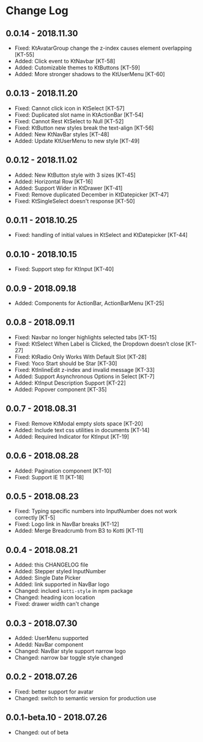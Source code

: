 # Change Log

## 0.0.14 - 2018.11.30

- Fixed: KtAvatarGroup change the z-index causes element overlapping [KT-55]
- Added: Click event to KtNavbar [KT-58]
- Added: Cutomizable themes to KtButtons [KT-59]
- Added: More stronger shadows to the KtUserMenu [KT-60]

## 0.0.13 - 2018.11.20

- Fixed: Cannot click icon in KtSelect [KT-57]
- Fixed: Duplicated slot name in KtActionBar [KT-54]
- Fixed: Cannot Rest KtSelect to Null [KT-52]
- Fixed: KtButton new styles break the text-align [KT-56]
- Added: New KtNavBar styles [KT-48]
- Added: Update KtUserMenu to new style [KT-49]

## 0.0.12 - 2018.11.02

- Added: New KtButton style with 3 sizes [KT-45]
- Added: Horizontal Row [KT-16]
- Added: Support Wider in KtDrawer [KT-41]
- Fixed: Remove duplicated December in KtDatepicker [KT-47]
- Fixed: KtSingleSelect doesn't response [KT-50]

## 0.0.11 - 2018.10.25

- Fixed: handling of initial values in KtSelect and KtDatepicker [KT-44]

## 0.0.10 - 2018.10.15

- Fixed: Support step for KtInput [KT-40]

## 0.0.9 - 2018.09.18

- Added: Components for ActionBar, ActionBarMenu [KT-25]

## 0.0.8 - 2018.09.11

- Fixed: Navbar no longer highlights selected tabs [KT-15]
- Fixed: KtSelect When Label is Clicked, the Dropdown doesn’t close [KT-27]
- Fixed: KtRadio Only Works With Default Slot [KT-28]
- Fixed: Yoco Start should be Star [KT-30]
- Fixed: KtInlineEdit z-index and invalid message [KT-33]
- Added: Support Asynchronous Options in Select [KT-7]
- Added: KtInput Description Support [KT-22]
- Added: Popover component [KT-35]

## 0.0.7 - 2018.08.31

- Fixed: Remove KtModal empty slots space [KT-20]
- Added: Include text css utilities in documents [KT-14]
- Added: Required Indicator for KtInput [KT-19]

## 0.0.6 - 2018.08.28

- Added: Pagination component [KT-10]
- Fixed: Support IE 11 [KT-18]

## 0.0.5 - 2018.08.23

- Fixed: Typing specific numbers into InputNumber does not work correctly [KT-5]
- Fixed: Logo link in NavBar breaks [KT-12]
- Added: Merge Breadcrumb from B3 to Kotti [KT-11]

## 0.0.4 - 2018.08.21

- Added: this CHANGELOG file
- Added: Stepper styled InputNumber
- Added: Single Date Picker
- Added: link supported in NavBar logo
- Changed: inclued `kotti-style` in npm package
- Changed: heading icon location
- Fixed: drawer width can't change

## 0.0.3 - 2018.07.30

- Added: UserMenu supported
- Adedd: NavBar component
- Changed: NavBar style support narrow logo
- Changed: narrow bar toggle style changed

## 0.0.2 - 2018.07.26

- Fixed: better support for avatar
- Changed: switch to semantic version for production use

## 0.0.1-beta.10 - 2018.07.26

- Changed: out of beta
